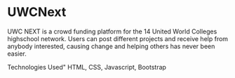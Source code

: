 UWCNext
=======

UWC NEXT is a crowd funding platform for the 14 United World Colleges highschool network. Users can post different projects and receive help from anybody interested, causing change and helping others has never been easier.

Technologies Used"
HTML, CSS, Javascript, Bootstrap

